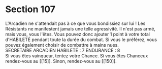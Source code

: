 # Section 107

L'Arcadien ne s'attendait pas à ce que vous bondissiez sur lui ! Les Résistants ne manifestent jamais une telle agressivité. Il n'est pas armé, mais vous, vous l'êtes. Vous pouvez donc ajouter 1 point à votre total d'HABlLETÉ pendant toute la durée du combat. Si vous le préférez, vous pouvez également choisir de combattre à mains nues.  
SECRETAIRE ARCADIEN HABILETÉ : 7 ENDURANCE : 8  
Si vous êtes vainqueur, tentez votre Chance. Si vous êtes Chanceux rendez-vous au [[15]]. Sinon, rendez-vous au [[150]].